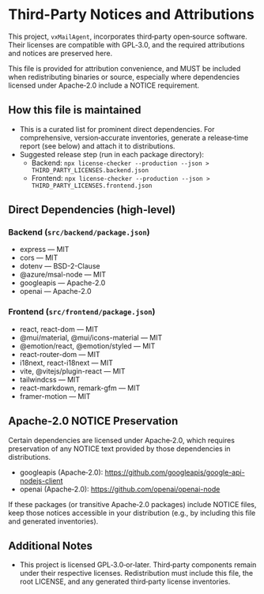 # Third-Party Notices and Attributions

This project, `vxMailAgent`, incorporates third‑party open‑source software. Their licenses are compatible with GPL‑3.0, and the required attributions and notices are preserved here.

This file is provided for attribution convenience, and MUST be included when redistributing binaries or source, especially where dependencies licensed under Apache‑2.0 include a NOTICE requirement.

## How this file is maintained

- This is a curated list for prominent direct dependencies. For comprehensive, version‑accurate inventories, generate a release‑time report (see below) and attach it to distributions.
- Suggested release step (run in each package directory):
  - Backend: `npx license-checker --production --json > THIRD_PARTY_LICENSES.backend.json`
  - Frontend: `npx license-checker --production --json > THIRD_PARTY_LICENSES.frontend.json`

## Direct Dependencies (high‑level)

### Backend (`src/backend/package.json`)

- express — MIT
- cors — MIT
- dotenv — BSD-2-Clause
- @azure/msal-node — MIT
- googleapis — Apache-2.0
- openai — Apache-2.0

### Frontend (`src/frontend/package.json`)

- react, react-dom — MIT
- @mui/material, @mui/icons-material — MIT
- @emotion/react, @emotion/styled — MIT
- react-router-dom — MIT
- i18next, react-i18next — MIT
- vite, @vitejs/plugin-react — MIT
- tailwindcss — MIT
- react-markdown, remark-gfm — MIT
- framer-motion — MIT

## Apache‑2.0 NOTICE Preservation

Certain dependencies are licensed under Apache‑2.0, which requires preservation of any NOTICE text provided by those dependencies in distributions.

- googleapis (Apache‑2.0): https://github.com/googleapis/google-api-nodejs-client
- openai (Apache‑2.0): https://github.com/openai/openai-node

If these packages (or transitive Apache‑2.0 packages) include NOTICE files, keep those notices accessible in your distribution (e.g., by including this file and generated inventories).

## Additional Notes

- This project is licensed GPL‑3.0‑or‑later. Third‑party components remain under their respective licenses. Redistribution must include this file, the root LICENSE, and any generated third‑party license inventories.

